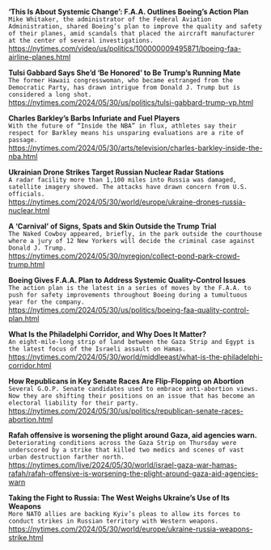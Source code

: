**‘This Is About Systemic Change’: F.A.A. Outlines Boeing’s Action Plan**\
`Mike Whitaker, the administrator of the Federal Aviation Administration, shared Boeing’s plan to improve the quality and safety of their planes, amid scandals that placed the aircraft manufacturer at the center of several investigations.`\
https://nytimes.com/video/us/politics/100000009495871/boeing-faa-airline-planes.html

**Tulsi Gabbard Says She’d ‘Be Honored’ to Be Trump’s Running Mate**\
`The former Hawaii congresswoman, who became estranged from the Democratic Party, has drawn intrigue from Donald J. Trump but is considered a long shot.`\
https://nytimes.com/2024/05/30/us/politics/tulsi-gabbard-trump-vp.html

**Charles Barkley’s Barbs Infuriate and Fuel Players**\
`With the future of “Inside the NBA” in flux, athletes say their respect for Barkley means his unsparing evaluations are a rite of passage.`\
https://nytimes.com/2024/05/30/arts/television/charles-barkley-inside-the-nba.html

**Ukrainian Drone Strikes Target Russian Nuclear Radar Stations**\
`A radar facility more than 1,100 miles into Russia was damaged, satellite imagery showed. The attacks have drawn concern from U.S. officials.`\
https://nytimes.com/2024/05/30/world/europe/ukraine-drones-russia-nuclear.html

**A ‘Carnival’ of Signs, Spats and Skin Outside the Trump Trial**\
`The Naked Cowboy appeared, briefly, in the park outside the courthouse where a jury of 12 New Yorkers will decide the criminal case against Donald J. Trump.`\
https://nytimes.com/2024/05/30/nyregion/collect-pond-park-crowd-trump.html

**Boeing Gives F.A.A. Plan to Address Systemic Quality-Control Issues**\
`The action plan is the latest in a series of moves by the F.A.A. to push for safety improvements throughout Boeing during a tumultuous year for the company.`\
https://nytimes.com/2024/05/30/us/politics/boeing-faa-quality-control-plan.html

**What Is the Philadelphi Corridor, and Why Does It Matter?**\
`An eight-mile-long strip of land between the Gaza Strip and Egypt is the latest focus of the Israeli assault on Hamas.`\
https://nytimes.com/2024/05/30/world/middleeast/what-is-the-philadelphi-corridor.html

**How Republicans in Key Senate Races Are Flip-Flopping on Abortion**\
`Several G.O.P. Senate candidates used to embrace anti-abortion views. Now they are shifting their positions on an issue that has become an electoral liability for their party.`\
https://nytimes.com/2024/05/30/us/politics/republican-senate-races-abortion.html

**Rafah offensive is worsening the plight around Gaza, aid agencies warn.**\
`Deteriorating conditions across the Gaza Strip on Thursday were underscored by a strike that killed two medics and scenes of vast urban destruction farther north.`\
https://nytimes.com/live/2024/05/30/world/israel-gaza-war-hamas-rafah/rafah-offensive-is-worsening-the-plight-around-gaza-aid-agencies-warn

**Taking the Fight to Russia: The West Weighs Ukraine’s Use of Its Weapons**\
`More NATO allies are backing Kyiv’s pleas to allow its forces to conduct strikes in Russian territory with Western weapons.`\
https://nytimes.com/2024/05/30/world/europe/ukraine-russia-weapons-strike.html

